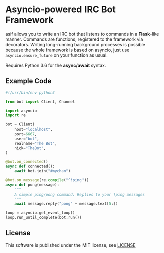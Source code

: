 # Asyncio-powered IRC Bot Framework
asif allows you to write an IRC bot that listens to commands in a **Flask**-like manner. Commands are functions, registered to the framework via decorators. Writing long-running background processes is possible because the whole framework is based on asyncio, just use `asyncio.ensure_future` on your function as usual.

Requires Python 3.6 for the **async/await** syntax.

## Example Code
```python
#!/usr/bin/env python3

from bot import Client, Channel

import asyncio
import re

bot = Client(
    host="localhost",
    port=6667,
    user="bot",
    realname="The Bot",
    nick="TheBot",
)

@bot.on_connected()
async def connected():
    await bot.join("#mychan")

@bot.on_message(re.compile("^!ping"))
async def pong(message):
    """
    A simple ping/pong command. Replies to your !ping messages
    """
    await message.reply("pong" + message.text[5:])

loop = asyncio.get_event_loop()
loop.run_until_complete(bot.run())
```

## License
This software is published under the MIT license, see [LICENSE](LICENSE)
